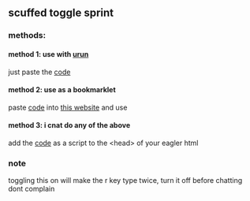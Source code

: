 ## scuffed toggle sprint

### methods:

#### method 1: use with [urun](https://github.com/3kh0/ext-remover?tab=readme-ov-file#urun---bypass-bookmarklet-restrictions-with-ublock)
just paste the [code](https://github.com/dez1023/scuffed-togglesprint/blob/main/togglesprint.js)

#### method 2: use as a bookmarklet
paste [code](https://github.com/dez1023/scuffed-togglesprint/blob/main/togglesprint.js) into [this website](https://mrcoles.com/bookmarklet/) and use

#### method 3: i cnat do any of the above
add the [code](https://github.com/dez1023/scuffed-togglesprint/blob/main/togglesprint.js) as a script to the \<head> of your eagler html

### note
toggling this on will make the r key type twice, turn it off before chatting\
dont complain
